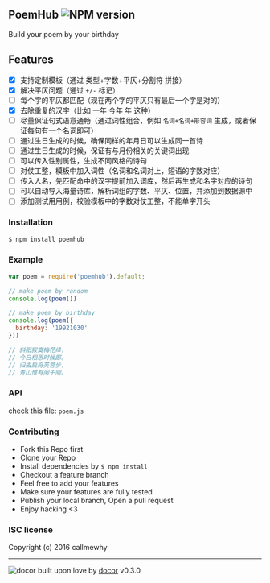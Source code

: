 ## PoemHub ![NPM version](https://img.shields.io/npm/v/poemhub.svg?style=flat)

Build your poem by your birthday

## Features

- [x] 支持定制模板（通过 类型+字数+平仄+分割符 拼接）
- [x] 解决平仄问题（通过 `+/-` 标记）
- [ ] 每个字的平仄都匹配（现在两个字的平仄只有最后一个字是对的）
- [x] 去除重复的汉字（比如 一年 今年 年 这种）
- [ ] 尽量保证句式语意通畅（通过词性组合，例如 `名词+名词+形容词` 生成，或者保证每句有一个名词即可）
- [ ] 通过生日生成的时候，确保同样的年月日可以生成同一首诗
- [ ] 通过生日生成的时候，保证有与月份相关的关键词出现
- [ ] 可以传入性别属性，生成不同风格的诗句
- [ ] 对仗工整，模板中加入词性（名词和名词对上，短语的字数对应）
- [ ] 传入人名，先匹配命中的汉字提前加入词库，然后再生成和名字对应的诗句
- [ ] 可以自动导入海量诗库，解析词组的字数、平仄、位置，并添加到数据源中
- [ ] 添加测试用用例，校验模板中的字数对仗工整，不能单字开头

### Installation
```bash
$ npm install poemhub
```

### Example
```js
var poem = require('poemhub').default;

// make poem by random
console.log(poem())

// make poem by birthday
console.log(poem({
  birthday: '19921030'
}))

// 斜阳寂寞梅花绛，
// 今日相思时候郎。
// 归去扁舟芙蓉步，
// 青山惟有阑干刚。
```

### API
check this file: `poem.js`

### Contributing
- Fork this Repo first
- Clone your Repo
- Install dependencies by `$ npm install`
- Checkout a feature branch
- Feel free to add your features
- Make sure your features are fully tested
- Publish your local branch, Open a pull request
- Enjoy hacking <3

### ISC license
Copyright (c) 2016 callmewhy



---
![docor](https://github.com/guo-yu/docor/blob/master/docor.png)
built upon love by [docor](git+https://github.com/turingou/docor.git) v0.3.0
